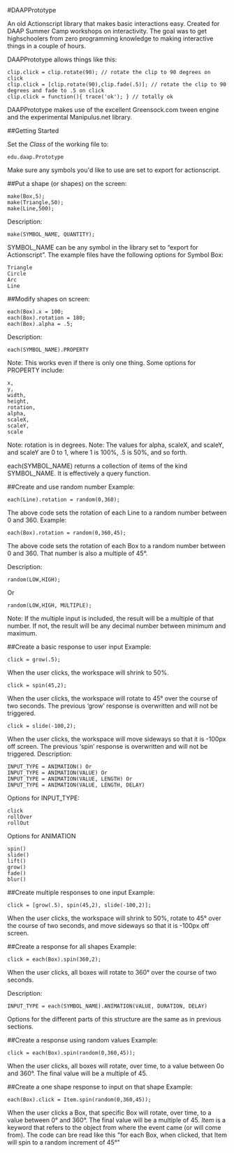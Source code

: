 #DAAPPrototype

An old Actionscript library that makes basic interactions easy. 
Created for DAAP Summer Camp workshops on interactivity. The goal was to get highschoolers from zero programming knowledge to making interactive things in a couple of hours.

DAAPPrototype allows things like this: 

	clip.click = clip.rotate(90); // rotate the clip to 90 degrees on click
	clip.click = [clip.rotate(90),clip.fade(.5)]; // rotate the clip to 90 degrees and fade to .5 on click
	clip.click = function(){ trace('ok'); } // totally ok


DAAPPrototype makes use of the excellent Greensock.com tween engine and the experimental Manipulus.net library. 

	
##Getting Started

Set the *Class* of the working file to: 

	edu.daap.Prototype
	
Make sure any symbols you'd like to use are set to export for actionscript.

##Put a shape (or shapes) on the screen:

	make(Box,5);
	make(Triangle,50);
	make(Line,500);
	
Description:

	make(SYMBOL_NAME, QUANTITY);

SYMBOL_NAME can be any symbol in the library set to “export for Actionscript”.
The example files have the following options for Symbol Box:

	Triangle
	Circle
	Arc
	Line
	
##Modify shapes on screen:

	each(Box).x = 100;
	each(Box).rotation = 180;
	each(Box).alpha = .5;

Description:

	each(SYMBOL_NAME).PROPERTY

Note: This works even if there is only one thing. Some options for PROPERTY include:

	x,
	y,
	width,
	height,
	rotation,
	alpha,
	scaleX,
	scaleY,
	scale
	
Note: rotation is in degrees.
Note: The values for alpha, scaleX, and scaleY, and scaleY are 0 to 1, where 1 is 100%, .5 is 50%, and so forth.

each(SYMBOL_NAME) returns a collection of items of the kind SYMBOL_NAME. It is effectively a query function.

##Create and use random number
Example:

	each(Line).rotation = random(0,360);

The above code sets the rotation of each Line to a random number between 0 and 360.
Example:

	each(Box).rotation = random(0,360,45);

The above code sets the rotation of each Box to a random number between 0 and 360.
That number is also a multiple of 45°.



Description:

	random(LOW,HIGH);
 
 Or
 
	random(LOW,HIGH, MULTIPLE);
	
Note: If the multiple input is included, the result will be a multiple of that number. If not, the result will be any decimal number between minimum and maximum.
 
##Create a basic response to user input
Example:

	click = grow(.5);
	
When the user clicks, the workspace will shrink to 50%.

	click = spin(45,2);
	
When the user clicks, the workspace will rotate to 45° over the course of two seconds.
The previous ‘grow’ response is overwritten and will not be triggered.

	click = slide(-100,2);
	
When the user clicks, the workspace will move sideways so that it is -100px off screen.
The previous ‘spin’ response is overwritten and will not be triggered.
Description:

	INPUT_TYPE = ANIMATION() Or
	INPUT_TYPE = ANIMATION(VALUE) Or
	INPUT_TYPE = ANIMATION(VALUE, LENGTH) Or
	INPUT_TYPE = ANIMATION(VALUE, LENGTH, DELAY) 

Options for INPUT_TYPE:

	click
	rollOver
	rollOut
             
Options for ANIMATION
             
	spin()
	slide()
	lift()
	grow()
	fade()
	blur()
             
##Create multiple responses to one input
Example:
	
	click = [grow(.5), spin(45,2), slide(-100,2)];
	
When the user clicks, the workspace will shrink to 50%, rotate to 45° over the course of two seconds, and move sideways so that it is -100px off screen.

##Create a response for all shapes
Example:

	click = each(Box).spin(360,2);
	
When the user clicks, all boxes will rotate to 360° over the course of two seconds.

Description:

	INPUT_TYPE = each(SYMBOL_NAME).ANIMATION(VALUE, DURATION, DELAY) 
	
Options for the different parts of this structure are the same as in previous sections.

##Create a response using random values
Example:

	click = each(Box).spin(random(0,360,45));
	
When the user clicks, all boxes will rotate, over time, to a value between 0o and 360°. The
final value will be a multiple of 45.

##Create a one shape response to input on that shape
Example:

	each(Box).click = Item.spin(random(0,360,45));

When the user clicks a Box, that specific Box will rotate, over time, to a value between 0° and 360°. The final value will be a multiple of 45. *Item* is a keyword that refers to the object from where the event came (or will come from). The code can bre read like this "for each Box, when clicked, that Item will spin to a random increment of 45°"

